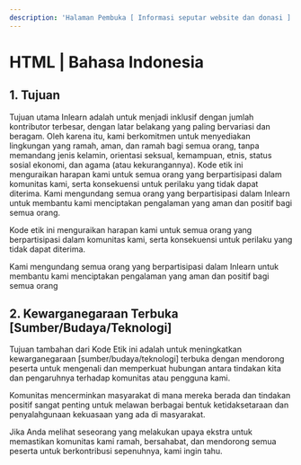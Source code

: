 ```yaml
---
description: 'Halaman Pembuka [ Informasi seputar website dan donasi ]'
---
```


# HTML \| Bahasa Indonesia

## 1. Tujuan

Tujuan utama Inlearn adalah untuk menjadi inklusif dengan jumlah kontributor terbesar, dengan latar belakang yang paling bervariasi dan beragam. Oleh karena itu, kami berkomitmen untuk menyediakan lingkungan yang ramah, aman, dan ramah bagi semua orang, tanpa memandang jenis kelamin, orientasi seksual, kemampuan, etnis, status sosial ekonomi, dan agama \(atau kekurangannya\). Kode etik ini menguraikan harapan kami untuk semua orang yang berpartisipasi dalam komunitas kami, serta konsekuensi untuk perilaku yang tidak dapat diterima. Kami mengundang semua orang yang berpartisipasi dalam Inlearn untuk membantu kami menciptakan pengalaman yang aman dan positif bagi semua orang.

Kode etik ini menguraikan harapan kami untuk semua orang yang berpartisipasi dalam komunitas kami, serta konsekuensi untuk perilaku yang tidak dapat diterima.

Kami mengundang semua orang yang berpartisipasi dalam Inlearn untuk membantu kami menciptakan pengalaman yang aman dan positif bagi semua orang

## 2. Kewarganegaraan Terbuka \[Sumber/Budaya/Teknologi\]

Tujuan tambahan dari Kode Etik ini adalah untuk meningkatkan kewarganegaraan \[sumber/budaya/teknologi\] terbuka dengan mendorong peserta untuk mengenali dan memperkuat hubungan antara tindakan kita dan pengaruhnya terhadap komunitas atau pengguna kami.

Komunitas mencerminkan masyarakat di mana mereka berada dan tindakan positif sangat penting untuk melawan berbagai bentuk ketidaksetaraan dan penyalahgunaan kekuasaan yang ada di masyarakat.

Jika Anda melihat seseorang yang melakukan upaya ekstra untuk memastikan komunitas kami ramah, bersahabat, dan mendorong semua peserta untuk berkontribusi sepenuhnya, kami ingin tahu.

